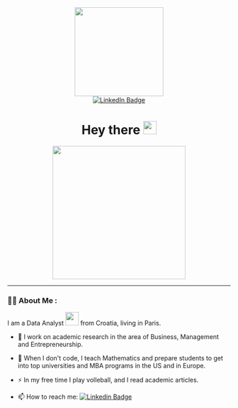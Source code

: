 <div id="header" align="center">
  <img src="https://media.giphy.com/media/a8E3O2Fr2yuRRpYsq1/giphy.gif" width="200"/>
</div>

<div id="badges" align="center">
  <a href="https://www.linkedin.com/in/maja-ivkovic-3b305419/">
    <img src="https://img.shields.io/badge/LinkedIn-blue?style=for-the-badge&logo=linkedin&logoColor=white" alt="LinkedIn Badge"/>
  </a>
</div>

<div id="badges" align="center">
  <img src="https://komarev.com/ghpvc/?username=abacusLoop&style=flat-square&color=blue" alt=""/>
</div>

<h1 align="center">
  Hey there
  <img src="https://media.giphy.com/media/hvRJCLFzcasrR4ia7z/giphy.gif" width="30px"/>
</h1>

<div align="center">
  <img src="https://media.giphy.com/media/4EbPq54Rbx5UvBXsRx/giphy.gif" width="300" height="300"/>
</div>

---

### :woman_technologist: About Me :

I am a Data Analyst <img src="https://media.giphy.com/media/WUlplcMpOCEmTGBtBW/giphy.gif" width="30"> from Croatia, living in Paris.

- :telescope: I work on academic research in the area of Business, Management and Entrepreneurship.

- :seedling: When I don't code, I teach Mathematics and prepare students to get into top universities and MBA programs in the US and in Europe.

- ⚡ In my free time I play volleball, and I read academic articles.

- 📫 How to reach me: [![Linkedin Badge](https://img.shields.io/badge/-kakbar-blue?style=flat&logo=Linkedin&logoColor=white)](https://www.linkedin.com/in/maja-ivkovic-3b305419/)

